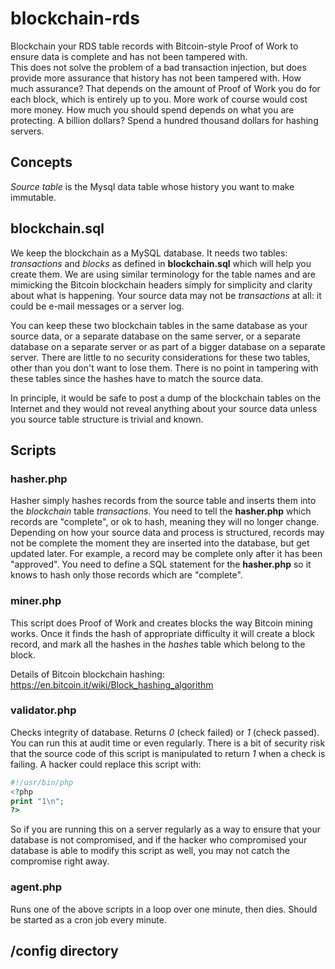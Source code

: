 # blockchain-rds
Blockchain your RDS table records with Bitcoin-style Proof of Work to ensure data is complete and has not been tampered with.  
This does not solve the problem of a bad transaction injection, but does provide more assurance that history has not been tampered with.  How much assurance?  That depends on the amount of Proof of Work you do for each block, which is entirely up to you.  More work of course would cost more money.  How much you should spend depends on what you are protecting.  A billion dollars?  Spend a hundred thousand dollars for hashing servers.


## Concepts
*Source table* is the Mysql data table whose history you want to make immutable.


## blockchain.sql
We keep the blockchain as a MySQL database.  It needs two tables: *transactions* and *blocks* as defined in **blockchain.sql** which will help you create them. We are using similar terminology for the table names and are mimicking the Bitcoin blockchain headers simply for simplicity and clarity about what is happening.  Your source data may not be *transactions* at all: it could be e-mail messages or a server log.  

You can keep these two blockchain tables in the same database as your source data, or a separate database on the same server, or a separate database on a separate server or as part of a bigger database on a separate server.  There are little to no security considerations for these two tables, other than you don't want to lose them.  There is no point in tampering with these tables since the hashes have to match the source data.

In principle, it would be safe to post a dump of the blockchain tables on the Internet and they would not reveal anything about your source data unless you source table structure is trivial and known.


## Scripts

### hasher.php
Hasher simply hashes records from the source table and inserts them into the *blockchain* table *transactions*.  You need to tell the **hasher.php** which records are "complete", or ok to hash, meaning they will no longer change.  Depending on how your source data and process is structured, records may not be complete the moment they are inserted into the database, but get updated later.  For example, a record may be complete only after it has been "approved".  You need to define a SQL statement for the **hasher.php** so it knows to hash only those records which are "complete".

### miner.php
This script does Proof of Work and creates blocks the way Bitcoin mining works.  Once it finds the hash of appropriate difficulty it will create a block record, and mark all the hashes in the *hashes* table which belong to the block.

Details of Bitcoin blockchain hashing: https://en.bitcoin.it/wiki/Block_hashing_algorithm


### validator.php
Checks integrity of database.  Returns *0* (check failed) or *1* (check passed).  You can run this at audit time or even regularly.  There is a bit of security risk that the source code of this script is manipulated to return *1* when a check is failing.  A hacker could replace this script with:

```php
#!/usr/bin/php
<?php
print "1\n";
?>
```

So if you are running this on a server regularly as a way to ensure that your database is not compromised, and if the hacker who compromised your database is able to modify this script as well, you may not catch the compromise right away.


### agent.php
Runs one of the above scripts in a loop over one minute, then dies.  Should be started as a cron job every minute.


## /config directory

